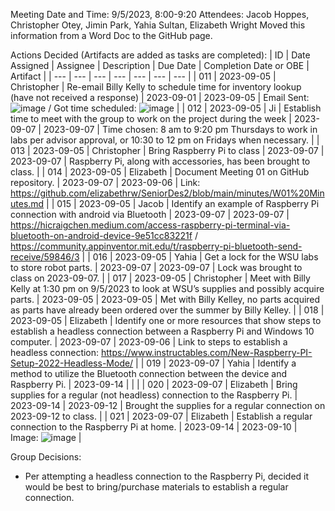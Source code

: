 Meeting Date and Time: 9/5/2023, 8:00-9:20
Attendees: Jacob Hoppes, Christopher Otey, Jimin Park, Yahia Sultan, Elizabeth Wright
Moved this information from a Word Doc to the GitHub page.

Actions Decided (Artifacts are added as tasks are completed):
| ID | Date Assigned | Assignee | Description | Due Date | Completion Date or OBE | Artifact |
| --- | --- | --- | --- | --- | --- | --- |
| 011 | 2023-09-05 | Christopher | Re-email Billy Kelly to schedule time for inventory lookup (have not received a response) | 2023-09-01 | 2023-09-05 | Email Sent: ![image](https://github.com/elizabethrw/SeniorDes2/assets/77339445/28ad9725-1752-4041-a559-d337da4bf9dd) / Got time scheduled: ![image](https://github.com/elizabethrw/SeniorDes2/assets/77339445/8a15097c-e22e-4c6e-8db2-24209bca461f) |
| 012 | 2023-09-05 | Ji | Establish time to meet with the group to work on the project during the week | 2023-09-07 | 2023-09-07 | Time chosen: 8 am to 9:20 pm Thursdays to work in labs per advisor approval, or 10:30 to 12 pm on Fridays when necessary. |
| 013 | 2023-09-05 | Christopher | Bring Raspberry Pi to class | 2023-09-07 | 2023-09-07 | Raspberry Pi, along with accessories, has been brought to class. |
| 014 | 2023-09-05 | Elizabeth | Document Meeting 01 on GitHub repository. | 2023-09-07 | 2023-09-06 | Link: https://github.com/elizabethrw/SeniorDes2/blob/main/minutes/W01%20Minutes.md |
| 015 | 2023-09-05 | Jacob | Identify an example of Raspberry Pi connection with android via Bluetooth | 2023-09-07 | 2023-09-07 | https://hicraigchen.medium.com/access-raspberry-pi-terminal-via-bluetooth-on-android-device-9e51cc83221f / https://community.appinventor.mit.edu/t/raspberry-pi-bluetooth-send-receive/59846/3 |
| 016 | 2023-09-05 | Yahia | Get a lock for the WSU labs to store robot parts. | 2023-09-07 | 2023-09-07 | Lock was brought to class on 2023-09-07. |
| 017 | 2023-09-05 | Christopher | Meet with Billy Kelly at 1:30 pm on 9/5/2023 to look at WSU’s supplies and possibly acquire parts. | 2023-09-05 | 2023-09-05 | Met with Billy Kelley, no parts acquired as parts have already been ordered over the summer by Billy Kelley. |
| 018 | 2023-09-05 | Elizabeth | Identify one or more resources that show steps to establish a headless connection between a Raspberry Pi and Windows 10 computer. | 2023-09-07 | 2023-09-06 | Link to steps to establish a headless connection: https://www.instructables.com/New-Raspberry-PI-Setup-2022-Headless-Mode/ |
| 019 | 2023-09-07 | Yahia | Identify a method to utilize the Bluetooth connection between the device and Raspberry Pi. | 2023-09-14 |  |  |
| 020 | 2023-09-07 | Elizabeth | Bring supplies for a regular (not headless) connection to the Raspberry Pi. | 2023-09-14 | 2023-09-12 | Brought the supplies for a regular connection on 2023-09-12 to class. |
| 021 | 2023-09-07 | Elizabeth | Establish a regular connection to the Raspberry Pi at home. | 2023-09-14 | 2023-09-10 | Image: ![image](https://github.com/elizabethrw/SeniorDes2/assets/77339445/248a741d-461f-49b8-86ab-2570887cb103)
 |

Group Decisions:
-	Per attempting a headless connection to the Raspberry Pi, decided it would be best to bring/purchase materials to establish a regular connection.

